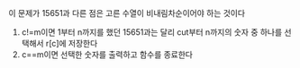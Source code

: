 이 문제가 15651과 다른 점은 고른 수열이 비내림차순이어야 하는 것이다

1. c!=m이면 1부터 n까지를 했던 15651과는 달리 cut부터 n까지의 숫자 중 하나를 선택해서 r[c]에 저장한다
2. c==m이면 선택한 숫자를 출력하고 함수를 종료한다